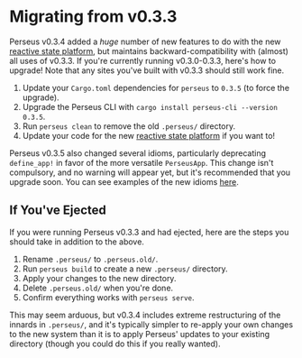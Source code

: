 # Migrating from v0.3.3

Perseus v0.3.4 added a *huge* number of new features to do with the new [reactive state platform](:reference/state/rx), but maintains backward-compatibility with (almost) all uses of v0.3.3. If you're currently running v0.3.0-0.3.3, here's how to upgrade! Note that any sites you've built with v0.3.3 should still work fine.

1. Update your `Cargo.toml` dependencies for `perseus` to `0.3.5` (to force the upgrade).
2. Upgrade the Perseus CLI with `cargo install perseus-cli --version 0.3.5`.
3. Run `perseus clean` to remove the old `.perseus/` directory.
4. Update your code for the new [reactive state platform](:reference/state/rx) if you want to!

Perseus v0.3.5 also changed several idioms, particularly deprecating `define_app!` in favor of the more versatile `PerseusApp`. This change isn't compulsory, and no warning will appear yet, but it's recommended that you upgrade soon. You can see examples of the new idioms [here](https://github.com/arctic-hen7/perseus/tree/main/examples).

## If You've Ejected

If you were running Perseus v0.3.3 and had ejected, here are the steps you should take in addition to the above.

1. Rename `.perseus/` to `.perseus.old/`.
2. Run `perseus build` to create a new `.perseus/` directory.
3. Apply your changes to the new directory.
4. Delete `.perseus.old/` when you're done.
5. Confirm everything works with `perseus serve`.

This may seem arduous, but v0.3.4 includes extreme restructuring of the innards in `.perseus/`, and it's typically simpler to re-apply your own changes to the new system than it is to apply Perseus' updates to your existing directory (though you could do this if you really wanted).
